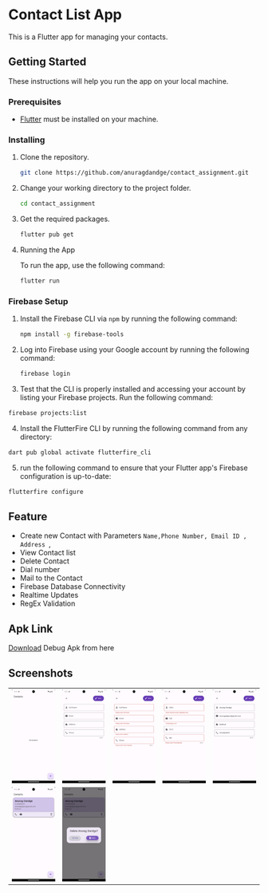 
# Contact List App

This is a Flutter app for managing your contacts.

## Getting Started

These instructions will help you run the app on your local machine.

### Prerequisites

- [Flutter](https://flutter.dev/docs/get-started/install) must be installed on your machine.

  

### Installing

1. Clone the repository.

   ```bash
   git clone https://github.com/anuragdandge/contact_assignment.git
   ```

2. Change your working directory to the project folder.

   ```bash
   cd contact_assignment
   ```

3. Get the required packages.

   ```bash
   flutter pub get
   ```

4. Running the App

   To run the app, use the following command:

   ```bash
   flutter run
   ```


### Firebase Setup 

1. Install the Firebase CLI via ```npm``` by running the following command:

   ```bash
   npm install -g firebase-tools 
   ```

2. Log into Firebase using your Google account by running the following command:

   ```bash
   firebase login
   ```

 3. Test that the CLI is properly installed and accessing your account by listing your Firebase projects. Run the following command:
   
   ```bash
   firebase projects:list  
   ```

 4. Install the FlutterFire CLI by running the following command from any directory:
   
   ```bash
   dart pub global activate flutterfire_cli
   ```
 5. run the following command to ensure that your Flutter app's Firebase configuration is up-to-date:
   ```bash
   flutterfire configure
   ```


## Feature

- Create new Contact with Parameters `Name,Phone Number, Email ID , Address `,
- View Contact list
- Delete Contact
- Dial number
- Mail to the Contact
- Firebase Database Connectivity
- Realtime Updates 
- RegEx Validation

## Apk Link 
  [Download](https://drive.google.com/file/d/1q3zlPNkslAo6a8vcZLdvaCJiyoA11zEx/view?usp=sharing) Debug Apk from here 
  
## Screenshots 
| | | | | |
|-|-|-|-|-|
|<img src="/screenshots/ss1.png" width="180" heigh="350"> | <img src="/screenshots/ss2.png" width="180" heigh="350"> | <img src="/screenshots/ss3.png" width="180" heigh="350"> |<img src="/screenshots/ss4.png" width="180" heigh="350"> | <img src="/screenshots/ss5.png" width="180" heigh="350"> |
|<img src="/screenshots/ss6.png" width="180" heigh="350"> | <img src="/screenshots/ss7.png" width="180" heigh="350"> |
